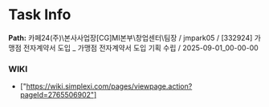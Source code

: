 # Task Info

**Path:** 카페24(주)\본사사업장\[CG]MI본부\창업센터\팀장 / jmpark05 / [332924] 가맹점 전자계약서 도입 _ 가맹점 전자계약서 도입 기획 수립 / 2025-09-01_00-00-00

### WIKI
- ["https://wiki.simplexi.com/pages/viewpage.action?pageId=2765506902"]

